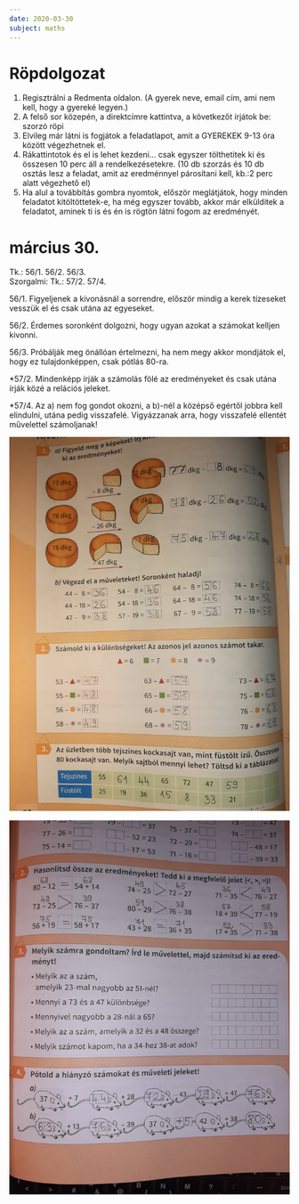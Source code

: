 ```yaml
---
date: 2020-03-30
subject: maths
---
```


# Röpdolgozat

1. Regisztrálni a Redmenta oldalon. (A gyerek neve, email cím, ami nem kell, hogy a gyereké legyen.)
2. A felső sor közepén, a direktcímre kattintva, a következőt írjátok be: szorzó röpi
3. Elvileg már látni is fogjátok a feladatlapot, amit a GYEREKEK 9-13 óra között végezhetnek el.
4. Rákattintotok és el is lehet kezdeni... csak egyszer tölthetitek ki és összesen 10 perc áll a rendelkezésetekre. (10 db szorzás és 10 db osztás lesz a feladat, amit az eredménnyel párosítani kell, kb.:2 perc alatt végezhető el)
5. Ha alul a továbbítás gombra nyomtok, először meglátjátok, hogy minden feladatot kitöltöttetek-e, ha még egyszer tovább, akkor már elkülditek a feladatot, aminek ti is és én is rögtön látni fogom az eredményét.

# március 30.

Tk.: 56/1. 56/2. 56/3.<br />
Szorgalmi: Tk.: 57/2. 57/4.

56/1. Figyeljenek a kivonásnál a sorrendre, először mindig a kerek tízeseket vesszük el és csak utána az egyeseket.

56/2. Érdemes soronként dolgozni, hogy ugyan azokat a számokat kelljen kivonni.

56/3. Próbálják meg önállóan értelmezni, ha nem megy akkor mondjátok el, hogy ez tulajdonképpen, csak pótlás 80-ra.

*57/2. Mindenképp írják a számolás fölé az eredményeket és csak utána írják közé a relációs jeleket.

*57/4. Az a) nem fog gondot okozni, a b)-nél a középső egértől jobbra kell elindulni, utána pedig visszafelé. Vigyázzanak arra, hogy visszafelé ellentét művelettel számoljanak!

![Megoldások 1.](megoldasok/2020-03-30-matematika-1.jpg)

![Megoldások 2.](megoldasok/2020-03-30-matematika-2.jpg)
